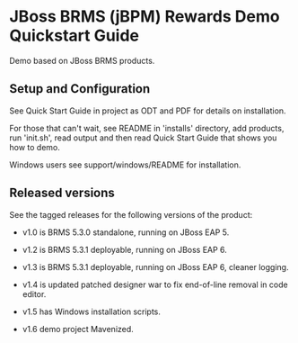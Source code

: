 JBoss BRMS (jBPM) Rewards Demo Quickstart Guide
===============================================

Demo based on JBoss BRMS products.

Setup and Configuration
-----------------------

See Quick Start Guide in project as ODT and PDF for details on installation.

For those that can't wait, see README in 'installs' directory, add products, 
run 'init.sh', read output and then read Quick Start Guide that shows you 
how to demo.

Windows users see support/windows/README for installation.

Released versions
-----------------

See the tagged releases for the following versions of the product:

- v1.0 is BRMS 5.3.0 standalone, running on JBoss EAP 5.

- v1.2 is BRMS 5.3.1 deployable, running on JBoss EAP 6.

- v1.3 is BRMS 5.3.1 deployable, running on JBoss EAP 6, cleaner logging.

- v1.4 is updated patched designer war to fix end-of-line removal in code editor.

- v1.5 has Windows installation scripts. 

- v1.6 demo project Mavenized.

